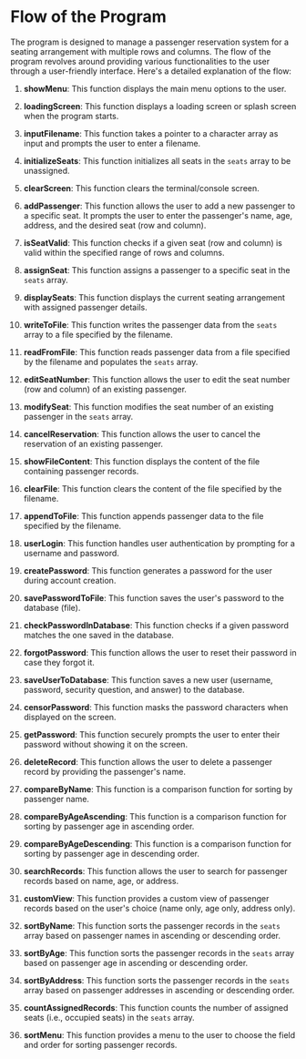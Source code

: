 # Flow of the Program

The program is designed to manage a passenger reservation system for a seating arrangement with multiple rows and columns. The flow of the program revolves around providing various functionalities to the user through a user-friendly interface. Here's a detailed explanation of the flow:

1. **showMenu**: This function displays the main menu options to the user.

2. **loadingScreen**: This function displays a loading screen or splash screen when the program starts.

3. **inputFilename**: This function takes a pointer to a character array as input and prompts the user to enter a filename.

4. **initializeSeats**: This function initializes all seats in the `seats` array to be unassigned.

5. **clearScreen**: This function clears the terminal/console screen.

6. **addPassenger**: This function allows the user to add a new passenger to a specific seat. It prompts the user to enter the passenger's name, age, address, and the desired seat (row and column).

7. **isSeatValid**: This function checks if a given seat (row and column) is valid within the specified range of rows and columns.

8. **assignSeat**: This function assigns a passenger to a specific seat in the `seats` array.

9. **displaySeats**: This function displays the current seating arrangement with assigned passenger details.

10. **writeToFile**: This function writes the passenger data from the `seats` array to a file specified by the filename.

11. **readFromFile**: This function reads passenger data from a file specified by the filename and populates the `seats` array.

12. **editSeatNumber**: This function allows the user to edit the seat number (row and column) of an existing passenger.

13. **modifySeat**: This function modifies the seat number of an existing passenger in the `seats` array.

14. **cancelReservation**: This function allows the user to cancel the reservation of an existing passenger.

15. **showFileContent**: This function displays the content of the file containing passenger records.

16. **clearFile**: This function clears the content of the file specified by the filename.

17. **appendToFile**: This function appends passenger data to the file specified by the filename.

18. **userLogin**: This function handles user authentication by prompting for a username and password.

19. **createPassword**: This function generates a password for the user during account creation.

20. **savePasswordToFile**: This function saves the user's password to the database (file).

21. **checkPasswordInDatabase**: This function checks if a given password matches the one saved in the database.

22. **forgotPassword**: This function allows the user to reset their password in case they forgot it.

23. **saveUserToDatabase**: This function saves a new user (username, password, security question, and answer) to the database.

24. **censorPassword**: This function masks the password characters when displayed on the screen.

25. **getPassword**: This function securely prompts the user to enter their password without showing it on the screen.

26. **deleteRecord**: This function allows the user to delete a passenger record by providing the passenger's name.

27. **compareByName**: This function is a comparison function for sorting by passenger name.

28. **compareByAgeAscending**: This function is a comparison function for sorting by passenger age in ascending order.

29. **compareByAgeDescending**: This function is a comparison function for sorting by passenger age in descending order.

30. **searchRecords**: This function allows the user to search for passenger records based on name, age, or address.

31. **customView**: This function provides a custom view of passenger records based on the user's choice (name only, age only, address only).

32. **sortByName**: This function sorts the passenger records in the `seats` array based on passenger names in ascending or descending order.

33. **sortByAge**: This function sorts the passenger records in the `seats` array based on passenger age in ascending or descending order.

34. **sortByAddress**: This function sorts the passenger records in the `seats` array based on passenger addresses in ascending or descending order.

35. **countAssignedRecords**: This function counts the number of assigned seats (i.e., occupied seats) in the `seats` array.

36. **sortMenu**: This function provides a menu to the user to choose the field and order for sorting passenger records.
